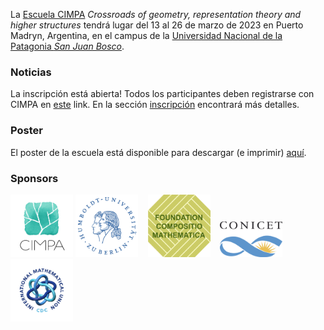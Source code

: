 La [Escuela CIMPA](https://www.cimpa.info/en/node/9) _Crossroads of geometry, representation theory and higher structures_ tendrá lugar del 13 al 26 de marzo de 2023 en Puerto Madryn, Argentina, en el campus de la [Universidad Nacional de la Patagonia _San Juan Bosco_](http://www.unp.edu.ar). 


### Noticias

La inscripción está abierta! Todos los participantes deben registrarse con CIMPA en [este](https://www.cimpa.info/en/node/40) link. En la sección [inscripción](https://crossroads-2023-es.github.io/register.html) encontrará más detalles.

### Poster

El poster de la escuela está disponible para descargar (e imprimir) [aquí](CIMPA23poster.pdf).


### Sponsors

[<img src="images/CIMPA-logo.png" width="100" height="100">](https://www.cimpa.info)
[<img src="images/HU-logo.png" width="100" height="100">](https://www.hu-berlin.de/en)&nbsp;&nbsp;&nbsp;
[<img src="images/compositiologo.png" width="100" height="100">](https://compositio.nl/#foundation)&nbsp;&nbsp;&nbsp;
[<img src="images/conicet.png" width="100" height="57">](https://www.conicet.gov.ar/conicet-descripcion/) 
[<img src="images/IMU-CDC.png" width="100" height="100">](https://www.mathunion.org/cdc)
